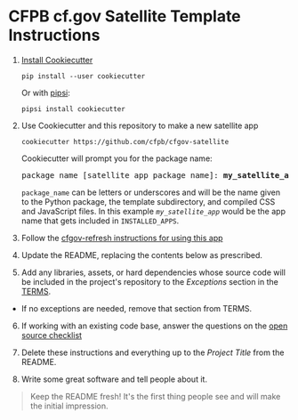 # CFPB cf.gov Satellite Template Instructions


1. [Install Cookiecutter](https://cookiecutter.readthedocs.io/en/latest/index.html)

   ```
   pip install --user cookiecutter
   ```

   Or with [pipsi](https://github.com/mitsuhiko/pipsi):

   ```
   pipsi install cookiecutter
   ```

2. Use Cookiecutter and this repository to make a new satellite app

   ```shell
   cookiecutter https://github.com/cfpb/cfgov-satellite
   ```

   Cookiecutter will prompt you for the package name:

   <pre>
   package_name [satellite app package name]: <b>my_satellite_app</b>
   </pre>

   `package_name` can be letters or underscores and will be the name given to
   the Python package, the template subdirectory, and compiled CSS and 
   JavaScript files. In this example *`my_satellite_app`* would be the app 
   name that gets included in `INSTALLED_APPS`.

3. Follow the [cfgov-refresh instructions for using this app](https://cfpb.github.io/cfgov-refresh/usage/#develop-satellite-apps)

4. Update the README, replacing the contents below as prescribed.

5. Add any libraries, assets, or hard dependencies whose source code will be 
   included in the project's repository to the _Exceptions_ section in the 
   [TERMS](TERMS.md).

  - If no exceptions are needed, remove that section from TERMS.

6. If working with an existing code base, answer the questions on the 
   [open source checklist](opensource-checklist.md)

7. Delete these instructions and everything up to the _Project Title_ from the 
   README.

8. Write some great software and tell people about it.

> Keep the README fresh! It's the first thing people see and will make the initial impression.
